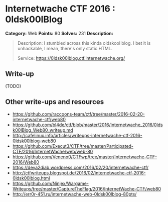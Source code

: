 # Internetwache CTF 2016 : 0ldsk00lBlog

**Category:** Web
**Points:** 80
**Solves:** 231
**Description:**

> Description: I stumbled across this kinda oldskool blog. I bet it is unhackable, I mean, there's only static HTML.
> 
> 
> Service: <https://0ldsk00lblog.ctf.internetwache.org/>


## Write-up

(TODO)

## Other write-ups and resources

* <https://github.com/raccoons-team/ctf/tree/master/2016-02-20-internetwache-ctf/web80>
* <https://github.com/bl4de/ctf/blob/master/2016/internetwache_2016/0ldsk00lBlog_Web80_writeup.md>
* <http://cafelinux.info/articles/writeups-internetwache-ctf-2016-0ldsk00lblog-web80>
* <https://github.com/Execut3/CTF/tree/master/Participated-CTF/2016/InternetWache/web/web-80>
* <https://github.com/Veneno0/CTFwp/tree/master/Internetwache-CTF-2016/Web80>
* <https://deya2diab.wordpress.com/2016/02/20/internetwache-ctf/>
* <http://ctfwriteups.blogspot.de/2016/02/internetwache-ctf-2016-0ldsk00lblog.html>
* <https://github.com/Ninjex/Wargame-Writeups/tree/master/CaptureTheFlag/2016/InternetWache-CTF/web80>
* <http://err0r-451.ru/internetwache-web-0ldsk00lblog-80pts/>
